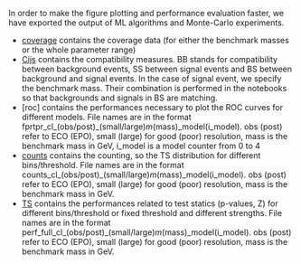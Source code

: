 In order to make the figure plotting and performance evaluation faster, we have exported the output of ML algorithms and Monte-Carlo experiments.

- [coverage](coverage) contains the coverage data (for either the benchmark masses or the whole parameter range)
- [Cijs](Cijs) contains the compatibility measures. BB stands for compatibility between background events, SS between signal events and BS between background and signal events. In the case of signal event, we specify the benchmark mass. Their combination is performed in the notebooks so that backgrounds and signals in BS are matching. 
- [roc] contains the performances necessary to plot the ROC curves for different models. File names are in the format  fprtpr_cl_(obs/post)_(small/large)_m_(mass)_model(i_model). obs (post) refer to ECO (EPO), small (large) for good (poor) resolution, mass is the benchmark mass in GeV, i_model is a model counter from 0 to 4
- [counts](counts) contains the counting, so the TS distribution for different bins/threshold. File names are in the format counts_cl_(obs/post)_(small/large)_m_(mass)_model(i_model). obs (post) refer to ECO (EPO), small (large) for good (poor) resolution, mass is the benchmark mass in GeV.
- [TS](TS) contains the performances related to test statics (p-values, Z) for different bins/threshold or fixed threshold and different strengths. File names are in the format perf_full_cl_(obs/post)_(small/large)_m_(mass)_model(i_model). obs (post) refer to ECO (EPO), small (large) for good (poor) resolution, mass is the benchmark mass in GeV.